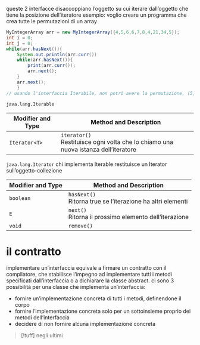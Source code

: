 queste 2 interfacce disaccoppiano l’oggetto su cui iterare dall’oggetto che tiene la posizione dell’iteratore
esempio: voglio creare un programma che crea tutte le permutazioni di un array
```java
MyIntegerArray arr = new MyIntegerArray({4,5,6,6,7,8,4,21,34,5});
int i = 0;
int j = 0;
while(arr.hasNext()){
	System.out.println(arr.curr())
	while(arr.hasNext()){
		print(arr.curr());
		arr.next();
	}
	arr.next();
	}
// usando l'interfaccia Iterabile, non potrò avere la permutazione, (5,4)
```

`java.lang.Iterable`

| Modifier and Type | Method and Description                                                                |
| ----------------- | ------------------------------------------------------------------------------------- |
| `Iterator<T>`     | `iterator()`<br>Restituisce ogni volta che lo chiamo una nuova istanza dell’iteratore |

`java.lang.Iterator`
chi implementa Iterable restituisce un Iterator sull’oggetto-collezione

| Modifier and Type | Method and Description                                        |
| ----------------- | ------------------------------------------------------------- |
| `boolean`         | `hasNext()`<br>Ritorna true se l’iterazione ha altri elementi |
| `E`               | `next()`<br>Ritorna il prossimo elemento dell’iterazione      |
| `void`            | `remove()`<br>                                                |

# il contratto
implementare un’interfaccia equivale a firmare un contratto con il compilatore, che stabilisce l’impegno ad implementare tutti i metodi specificati dall’interfaccia o a dichiarare la classe abstract.
ci sono 3 possibilità per una classe che implementa un’interfaccia:
- fornire un’implementazione concreta di tutti i metodi, definendone il corpo
- fornire l’implementazione concreta solo per un sottoinsieme proprio dei metodi dell’interfaccia
- decidere di non fornire alcuna implementazione concreta
>[!tuff] negli ultimi